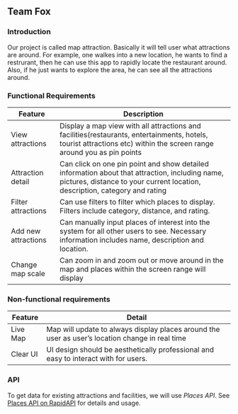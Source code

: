 ## Team Fox

### Introduction

Our project is called map attraction. Basically it will tell user what attractions are around. For example, one walkes into a new location, he wants to find
a restrurant, then he can use this app to rapidly locate the restaurant around. Also, if he just wants to explore the area, he can see all the attractions around. 

### Functional Requirements
| Feature | Description |
| ------ | ------ |
| View attractions | Display a map view with all attractions and facilities(restaurants, entertainments, hotels, tourist attractions etc) within the screen range around you as pin points |
| Attraction detail | Can click on one pin point and show detailed information about that attraction, including name, pictures, distance to your current location, description, category and rating | 
| Filter attractions | Can use filters to filter which places to display. Filters include category, distance, and rating. |
| Add new attractions | Can manually input places of interest into the system for all other users to see. Necessary information includes name, description and location. |
| Change map scale | Can zoom in and zoom out or move around in the map and places within the screen range will display |


### Non-functional requirements
| Feature | Detail |
| ------ | ------ |
| Live Map | Map will update to always display places around the user as user’s location change in real time |
| Clear UI | UI design should be aesthetically professional and easy to interact with for users. | 


### API

To get data for existing attractions and facilities, we will use *Places API*. See [Places API on RapidAPI](https://rapidapi.com/opentripmap/api/places1/endpoints) for details and usage.